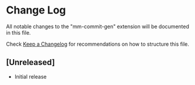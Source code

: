 # Change Log

All notable changes to the "mm-commit-gen" extension will be documented in this file.

Check [Keep a Changelog](http://keepachangelog.com/) for recommendations on how to structure this file.

## [Unreleased]

- Initial release